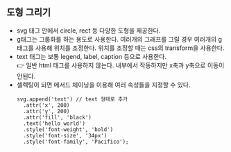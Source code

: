 ## 도형 그리기

- svg 태그 안에서 circle, rect 등 다양한 도형을 제공한다.
- g태그는 그룹화를 하는 용도로 사용한다. 여러개의 그래프를 그릴 경우 여러개의 g태그를 사용해 위치를 조정한다. 위치를 조정할 때는 css의 transform을 사용한다.
- text 태그는 보통 legend, label, caption 등으로 사용한다. <br/>
  👉 일반 html 태그를 사용하지 않는다. 내부에서 작동하지만 x축과 y축으로 이동이 안된다.
- 셀렉팅이 되면 메서드 체이닝을 이용해 여러 속성들을 지정할 수 있다.
  ```javscript
  svg.append('text') // text 형태로 추가
    .attr('x', 200)
    .attr('y', 200)
    .attr('fill', 'black')
    .text('hello world')
    .style('font-weight', 'bold')
    .style('font-size', '34px')
    .style('font-family', 'Pacifico');
  ```
